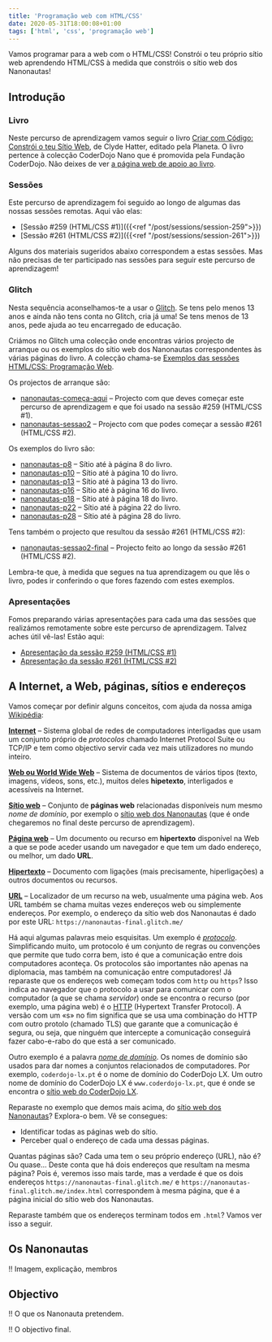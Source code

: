 ```yaml
---
title: 'Programação web com HTML/CSS'
date: 2020-05-31T18:00:08+01:00
tags: ['html', 'css', 'programação web']
---
```


Vamos programar para a web com o HTML/CSS! Constrói o teu próprio sítio web aprendendo HTML/CSS à medida que constróis o sítio web dos Nanonautas!

## Introdução

### Livro

Neste percurso de aprendizagem vamos seguir o livro [Criar com Código: Constrói o teu Sítio Web](http://www.planeta.pt/livro/criar-com-constroi-o-teu-sitio-web), de Clyde Hatter, editado pela Planeta. O livro pertence à colecção CoderDojo Nano que é promovida pela Fundação CoderDojo. Não deixes de ver [a página web de apoio ao livro](http://nanonautas.pt/).

### Sessões

Este percurso de aprendizagem foi seguido ao longo de algumas das nossas sessões remotas. Aqui vão elas:
- [Sessão #259 (HTML/CSS #1)]({{<ref "/post/sessions/session-259">}})
- [Sessão #261 (HTML/CSS #2)]({{<ref "/post/sessions/session-261">}})

Alguns dos materiais sugeridos abaixo correspondem a estas sessões. Mas não precisas de ter participado nas sessões para seguir este percurso de aprendizagem!

### Glitch

Nesta sequência aconselhamos-te a usar o [Glitch](https://glitch.com/). Se tens pelo menos 13 anos e ainda não tens conta no Glitch, cria já uma! Se tens menos de 13 anos, pede ajuda ao teu encarregado de educação.

Criámos no Glitch uma colecção onde encontras vários projecto de arranque ou os exemplos do sítio web dos Nanonautas correspondentes às várias páginas do livro. A colecção chama-se [Exemplos das sessões HTML/CSS: Programação Web](https://glitch.com/@cdlx/exemplos-das-sessoes-html-css-programacao-web). 

Os projectos de arranque são:
- [nanonautas-começa-aqui](https://glitch.com/~nanonautas-comeca-aqui) – Projecto com que deves começar este percurso de aprendizagem e que foi usado na sessão #259 (HTML/CSS #1).
- [nanonautas-sessao2](https://glitch.com/~nanonautas-sessao2) – Projecto com que podes começar a sessão #261 (HTML/CSS #2).

Os exemplos do livro são:
- [nanonautas-p8](https://glitch.com/~nanonautas-p8) – Sítio até à página 8 do livro.
- [nanonautas-p10](https://glitch.com/~nanonautas-p10) – Sítio até à página 10 do livro.
- [nanonautas-p13](https://glitch.com/~nanonautas-p13) – Sítio até à página 13 do livro.
- [nanonautas-p16](https://glitch.com/~nanonautas-p16) – Sítio até à página 16 do livro.
- [nanonautas-p18](https://glitch.com/~nanonautas-p18) – Sítio até à página 18 do livro.
- [nanonautas-p22](https://glitch.com/~nanonautas-p22) – Sítio até à página 22 do livro.
- [nanonautas-p28](https://glitch.com/~nanonautas-p28) – Sítio até à página 28 do livro.

Tens também o projecto que resultou da sessão #261 (HTML/CSS #2):
- [nanonautas-sessao2-final](https://glitch.com/~nanonautas-sessao2-final) – Projecto feito ao longo da sessão #261 (HTML/CSS #2).

Lembra-te que, à medida que segues na tua aprendizagem ou que lês o livro, podes ir conferindo o que fores fazendo com estes exemplos.

### Apresentações

Fomos preparando várias apresentações para cada uma das sessões que realizámos remotamente sobre este percurso de aprendizagem. Talvez aches útil vê-las! Estão aqui:
- [Apresentação da sessão #259 (HTML/CSS #1)](https://bit.ly/cdlx-html1)
- [Apresentação da sessão #261 (HTML/CSS #2)](https://bit.ly/cdlx-html2)

## A Internet, a Web, páginas, sítios e endereços

Vamos começar por definir alguns conceitos, com ajuda da nossa amiga [Wikipédia](https://pt.wikipedia.org/):

**[Internet](https://www.wikiwand.com/pt/Internet)** – Sistema global de redes de computadores interligadas que usam um conjunto próprio de *protocolos* chamado Internet Protocol Suite ou TCP/IP e tem como objectivo servir cada vez mais utilizadores no mundo inteiro.

**[Web ou World Wide Web](https://www.wikiwand.com/pt/World_Wide_Web)** – Sistema de documentos de vários tipos (texto, imagens, vídeos, sons, etc.), muitos deles **hipetexto**, interligados e acessíveis na Internet.

**[Sítio web](https://www.wikiwand.com/pt/S%C3%ADtio_eletr%C3%B3nico)** – Conjunto de **páginas web** relacionadas disponíveis num mesmo *nome de domínio*, por exemplo o [sítio web dos Nanonautas](https://nanonautas-final.glitch.me/) (que é onde chegaremos no final deste percurso de aprendizagem).

**[Página web](https://www.wikiwand.com/pt/P%C3%A1gina_web)** – Um documento ou recurso em **hipertexto** disponível na Web a que se pode aceder usando um navegador e que tem um dado endereço, ou melhor, um dado **URL**.

**[Hipertexto](https://www.wikiwand.com/pt/Hipertexto)** – Documento com ligações (mais precisamente, hiperligações) a outros documentos ou recursos.

**[URL](https://www.wikiwand.com/pt/URL)** – Localizador de um recurso na web, usualmente uma página web. Aos URL também se chama muitas vezes endereços web ou simplemente endereços. Por exemplo, o endereço da sítio web dos Nanonautas é dado por este URL: `https://nanonautas-final.glitch.me/`

Há aqui algumas palavras meio esquisitas. Um exemplo é *[protocolo](https://www.wikiwand.com/pt/Protocolo_(ci%C3%AAncia_da_computa%C3%A7%C3%A3o))*. Simplificando muito, um protocolo é um conjunto de regras ou convenções que permite que tudo corra bem, isto é que a comunicação entre dois computadores aconteça. Os protocolos são importantes não apenas na diplomacia, mas também na comunicação entre computadores! Já reparaste que os endereços web começam todos com `http` ou `https`? Isso indica ao navegador que o protocolo a usar para comunicar com o computador (a que se chama *servidor*) onde se encontra o recurso (por exemplo, uma página web) é o [HTTP](https://www.wikiwand.com/pt/Hypertext_Transfer_Protocol) (Hypertext Transfer Protocol). A versão com um «s» no fim significa que se usa uma combinação do HTTP com outro protolo (chamado TLS) que garante que a comunicação é segura, ou seja, que ninguém que intercepte a comunicação conseguirá fazer cabo-e-rabo do que está a ser comunicado.

Outro exemplo é a palavra *[nome de domínio](https://www.wikiwand.com/pt/Nome_de_dom%C3%ADnio)*. Os nomes de domínio são usados para dar nomes a conjuntos relacionados de computadores. Por exemplo, `coderdojo-lx.pt` é o nome de domínio do CoderDojo LX. Um outro nome de domínio do CoderDojo LX é `www.coderdojo-lx.pt`, que é onde se encontra o [sítio web do CoderDojo LX](https://www.coderdojo-lx.pt/).

Reparaste no exemplo que demos mais acima, do [sítio web dos Nanonautas](https://nanonautas-final.glitch.me/)? Explora-o bem. Vê se consegues:

- Identificar todas as páginas web do sítio.
- Perceber qual o endereço de cada uma dessas páginas.

Quantas páginas são? Cada uma tem o seu próprio endereço (URL), não é? Ou quase… Deste conta que há dois endereços que resultam na mesma página? Pois é, veremos isso mais tarde, mas a verdade é que os dois endereços `https://nanonautas-final.glitch.me/` e `https://nanonautas-final.glitch.me/index.html` correspondem à mesma página, que é a página inicial do sítio web dos Nanonautas.

Reparaste também que os endereços terminam todos em `.html`? Vamos ver isso a seguir.

## Os Nanonautas

!! Imagem, explicação, membros

## Objectivo

!! O que os Nanonauta pretendem.

!! O objectivo final.





